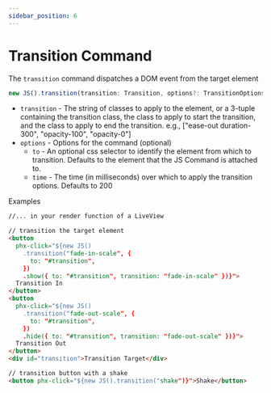 ```yaml
---
sidebar_position: 6
---
```


# Transition Command

The `transition` command dispatches a DOM event from the target element

```typescript
new JS().transition(transition: Transition, options?: TransitionOptions)
```

- `transition` - The string of classes to apply to the element, or a 3-tuple containing the transition class, the class
  to apply to start the transition, and the class to apply to end the transition. e.g., ["ease-out duration-300",
  "opacity-100", "opacity-0"]
- `options` - Options for the command (optional)
  - `to` - An optional css selector to identify the element from which to transition. Defaults to the element that the
    JS Command is attached to.
  - `time` - The time (in milliseconds) over which to apply the transition options. Defaults to 200

Examples

```html
//... in your render function of a LiveView

// transition the target element
<button
  phx-click="${new JS()
    .transition("fade-in-scale", {
      to: "#transition",
    })
    .show({ to: "#transition", transition: "fade-in-scale" })}">
  Transition In
</button>
<button
  phx-click="${new JS()
    .transition("fade-out-scale", {
      to: "#transition",
    })
    .hide({ to: "#transition", transition: "fade-out-scale" })}">
  Transition Out
</button>
<div id="transition">Transition Target</div>

// transition button with a shake
<button phx-click="${new JS().transition("shake")}">Shake</button>
```
